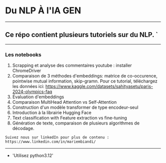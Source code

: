 # Du NLP À l'IA GEN
*************************************
##  Ce répo contient plusieurs tutoriels sur du NLP. `
-------------------------------------------------------
### Les notebooks
1. Scrapping et analyse des commentaires youtube : installer ChromeDriver
2. Comparaison de 3 méthodes d'embeddings: matrice de co-occurence, pointwise mutual information, skip-gramn. Pour ce tutorial, téléchargez les données ici: https://www.kaggle.com/datasets/sahityasetu/paris-2024-olympics-faq 
3. Évaluation d'embeddings
4. Comparaison MultiHead Attention vs Self-Attention
5. Construction d'un modèle transformer de type encodeur-seul
6. Introduction à la librairie Hugging Face
7. Text classification with Feature extraction vs fine-tuning
8. Génération de texte, comparaison de plusieurs algorithmes de décodage.

`Suivez nous sur linkedIn pour plus de contenu : https://www.linkedin.com/in/mariembiandi/`

-------------------------------------------------------
- 'Utilisez python3.12'
